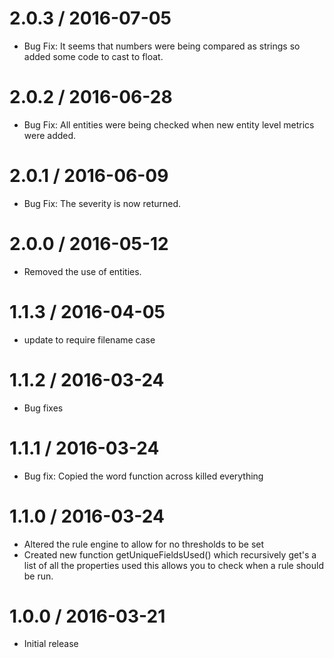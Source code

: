 2.0.3 / 2016-07-05
==================
* Bug Fix: It seems that numbers were being compared as strings so added some code to cast to float.

2.0.2 / 2016-06-28
===================
* Bug Fix: All entities were being checked when new entity level metrics were added.

2.0.1 / 2016-06-09
===================
* Bug Fix: The severity is now returned.

2.0.0 / 2016-05-12
===================
* Removed the use of entities.

1.1.3 / 2016-04-05
===================
* update to require filename case

1.1.2 / 2016-03-24
===================
* Bug fixes

1.1.1 / 2016-03-24
===================
* Bug fix: Copied the word function across killed everything

1.1.0 / 2016-03-24
===================
* Altered the rule engine to allow for no thresholds to be set
* Created new function getUniqueFieldsUsed() which recursively get's a list of all the properties used
  this allows you to check when a rule should be run.


1.0.0 / 2016-03-21
===================
* Initial release
